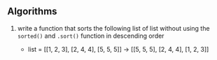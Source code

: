 ## Algorithms

1. write a function that sorts the following list of list without using the `sorted()` and `.sort()`
   function in descending order

   - list = [[1, 2, 3], [2, 4, 4], [5, 5, 5]] -> [[5, 5, 5], [2, 4, 4], [1, 2, 3]]
